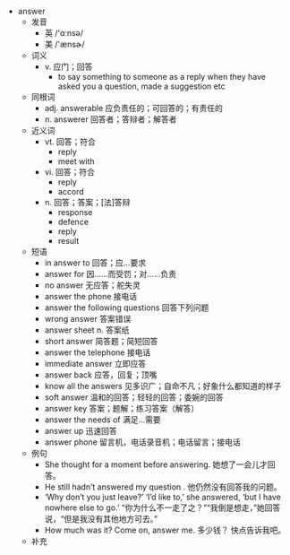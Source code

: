 - answer
  - 发音
    - 英 /'ɑːnsə/
    - 美 /'ænsɚ/
  - 词义
    - v. 应门；回答
      - to say something to someone as a reply when they have asked you a question, made a suggestion etc
  - 同根词
    - adj. answerable 应负责任的；可回答的；有责任的
    - n. answerer 回答者；答辩者；解答者
  - 近义词
    - vt. 回答；符合
      - reply
      - meet with
    - vi. 回答；符合
      - reply
      - accord
    - n. 回答；答案；[法]答辩
      - response
      - defence
      - reply
      - result
  - 短语
    - in answer to 回答；应…要求
    - answer for 因……而受罚；对……负责
    - no answer 无应答；舵失灵
    - answer the phone 接电话
    - answer the following questions 回答下列问题
    - wrong answer 答案错误
    - answer sheet n. 答案纸
    - short answer 简答题；简短回答
    - answer the telephone 接电话
    - immediate answer 立即应答
    - answer back 应答，回复；顶嘴
    - know all the answers 见多识广；自命不凡；好象什么都知道的样子
    - soft answer 温和的回答；轻轻的回答；委婉的回答
    - answer key 答案；题解；练习答案（解答）
    - answer the needs of 满足...需要
    - answer up 迅速回答
    - answer phone 留言机，电话录音机；电话留言；接电话
  - 例句
    - She thought for a moment before answering. 她想了一会儿才回答。
    - He still hadn’t answered my question . 他仍然没有回答我的问题。
    - ‘Why don’t you just leave?’ ‘I’d like to,’ she answered, ‘but I have nowhere else to go.’ “你为什么不一走了之？”“我倒是想走，”她回答说，“但是我没有其他地方可去。”
    - How much was it? Come on, answer me. 多少钱？ 快点告诉我吧。
  - 补充